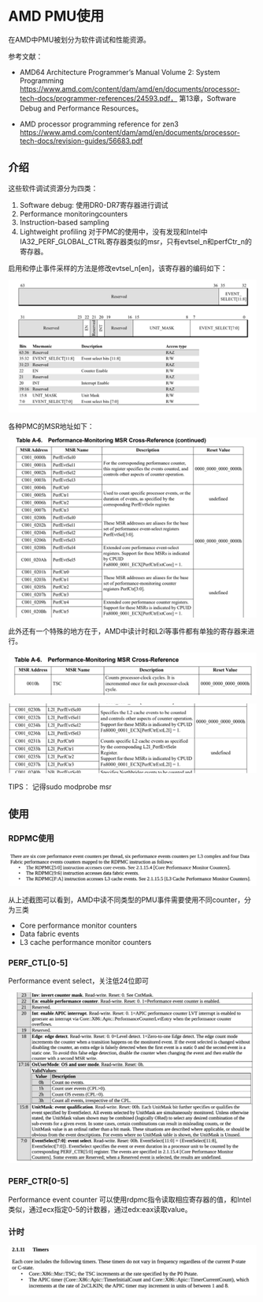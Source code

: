 # AMD PMU使用

在AMD中PMU被划分为软件调试和性能资源。

参考文献：

- AMD64 Architecture Programmer’s Manual Volume 2: System Programming https://www.amd.com/content/dam/amd/en/documents/processor-tech-docs/programmer-references/24593.pdf， 第13章，Software Debug and Performance Resources。

- AMD processor programming reference for zen3 https://www.amd.com/content/dam/amd/en/documents/processor-tech-docs/revision-guides/56683.pdf


## 介绍

这些软件调试资源分为四类：

1. Software debug: 使用DR0-DR7寄存器进行调试
2. Performance monitoringcounters
3. Instruction-based sampling
4. Lightweight profiling
对于PMC的使用中，没有发现和Intel中IA32_PERF_GLOBAL_CTRL寄存器类似的msr，只有evtsel_n和perfCtr_n的寄存器。

启用和停止事件采样的方法是修改evtsel_n[en]，该寄存器的编码如下：

![alt text](assets/pmctl.png)

各种PMC的MSR地址如下：

![alt text](assets/msr_address.png)

此外还有一个特殊的地方在于，AMD中读计时和L2i等事件都有单独的寄存器来进行。

![alt text](assets/msr_ref1.png)

![alt text](assets/msr_ref2.png)

TIPS：
记得sudo modprobe msr


## 使用

### RDPMC使用

![alt text](assets/rdpmc.png)

从上述截图可以看到，AMD中读不同类型的PMU事件需要使用不同counter，分为三类
- Core performance monitor counters
- Data fabric events
- L3 cache performance monitor counters

### PERF_CTL[0-5]

Performance event select，关注低24位即可

![alt text](assets/perfCTL0.png)

### PERF_CTR[0-5]

Performance event counter
可以使用rdpmc指令读取相应寄存器的值，和Intel类似，通过ecx指定0-5的计数器，通过edx:eax读取value。


### 计时

![alt text](assets/timer.png)